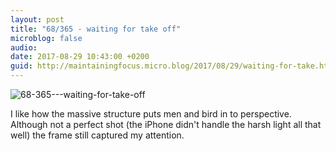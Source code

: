 ```yaml
---
layout: post
title: "68/365 - waiting for take off"
microblog: false
audio: 
date: 2017-08-29 10:43:00 +0200
guid: http://maintainingfocus.micro.blog/2017/08/29/waiting-for-take.html
---
```

<div class="kg-card-markdown"><p><img src="/wp-content/uploads/2018/04/68-365---waiting-for-take-off-1024x768.jpg" alt="68-365---waiting-for-take-off"></p>
<p>I like how the massive structure puts men and bird in to perspective. Although not a perfect shot (the iPhone didn't handle the harsh light all that well) the frame still captured my attention.</p>
</div>
